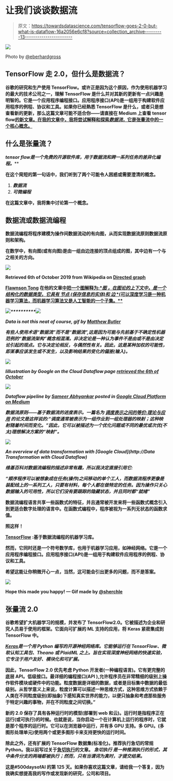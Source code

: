 # 让我们谈谈数据流

> 原文：<https://towardsdatascience.com/tensorflow-goes-2-0-but-what-is-dataflow-16a2056e6cf8?source=collection_archive---------13----------------------->

![](img/52bc7af824b247fbbe180c200ef70edf.png)

Photo by [@eberhardgross](https://unsplash.com/@eberhardgross)

## TensorFlow 走 2.0，但什么是数据流？

**谷歌的研究和生产使用 TensorFlow。或许正是因为这个原因，作为使用机器学习的最大的技术公司之一，理解 TensorFlow 是什么并对其新的更新有一点兴趣是明智的。它是一个应用程序编程接口。应用程序接口(API)是一组用于构建软件应用程序的例程、协议和工具。如果你已经熟悉 TensorFlow 是什么，或者只是想查看新的更新，那么这篇文章可能不适合你——请直接在 Medium 上查看 tensor flow**[](https://medium.com/u/b1d410cb9700?source=post_page-----16a2056e6cf8--------------------------------)****[**的新文章。在我的文章中，我将尝试解释和探索*数据流*，它是张量流中的一个核心概念。**](https://medium.com/tensorflow/tensorflow-2-0-is-now-available-57d706c2a9ab)****

## ****什么是张量流？****

*******tensor flow****是一个免费的开源软件库，用于数据流和跨一系列任务的差异化编程。*****

****在这个简短的第一句话中，我们听到了两个可能令人困惑或需要澄清的概念。****

1.  *******数据流*******
2.  *****可微编程*****

****在这篇文章中，我将集中讨论第一个概念。****

## ****数据流或数据流编程****

******数据流编程**将程序建模为操作间数据流动的有向图，从而实现数据流原则数据流原则和架构。****

****在数学中，**有向图**(或**有向图**)是由一组由边连接的顶点组成的图，其中边有一个与之相关的方向。****

****![](img/64233e399082c29efb7231ce07e0a4a1.png)****

****Retrieved 6th of October 2019 from Wikipedia on [Directed graph](https://en.wikipedia.org/wiki/Directed_graph)****

****[Flawnson Tong](https://medium.com/u/a1dcfdd487e6?source=post_page-----16a2056e6cf8--------------------------------) 在他的文章[中把一个图解释为:****图*** *，在图论的上下文中，是一个结构化的数据类型，它具有* ***节点*** *(保存信息的实体)和* ***边*** *(可以深度学习是一种机器学习算法，而机器学习算法又是人工智能的一个子集。**](/graph-theory-and-deep-learning-know-hows-6556b0e9891b)****

*****![](img/3461a998360e09f979b1f0968f6357e3.png)**********![](img/dfa9c485d3bd20a6405091b6edf1988a.png)*****

*****Data is not this neat of course, gif by [Matthew Butler](https://giphy.com/butler/)*****

*****有些人使用术语“数据流”而不是“数据流”,这是因为可能与先前基于不确定性机器范例的“数据流架构”概念相混淆。非决定论是一种认为事件不是由或不是由决定论引起的观点。它与决定论相反，与偶然性有关。因此，这是某种加权的可能性，即某事应该发生或不发生，以及影响结果的变化的偏差(输入)。*****

*****![](img/f806eaf4cae8cd4ad4ec8b02794d77a3.png)*****

*****Iillustration by Google on the Cloud Dataflow page [retrieved the 6th of October](https://cloud.google.com/dataflow/)*****

*****![](img/70174ba15254fb7961ca4c44376eb91e.png)*****

*****Dataflow pipeline by [Sameer Abhyankar](https://medium.com/u/9d41ebd0edce?source=post_page-----16a2056e6cf8--------------------------------) posted in [Google Cloud Platform on Medium](https://medium.com/google-cloud)*****

*****数据流原则——基于数据流的进度表示。一篇名为 [*调度表示之间的等价:理论与应用*](http://citeseerx.ist.psu.edu/viewdoc/download?doi=10.1.1.537.5104&rep=rep1&type=pdf) 的论文是这样说的:“调度通常被表示为一组作业到一组处理器的映射；这种映射随着时间而变化。”因此，它可以被描述为一个优化问题或不同的最优或次优(不太)理想解决方案的“映射”。*****

*****![](img/277a705f255fb577658ae7efd2af5313.png)*****

*****An overview of data transformation with [Google Cloud](http://Data Transformation with Cloud Dataflow)*****

*****维基百科对数据流编程的描述非常有趣，所以我决定直接引用它:*****

******“顺序程序可以被想象成在任务(操作)之间移动的单个工人，而数据流程序更像是装配线*[](https://en.wikipedia.org/wiki/Assembly_line)**上的一系列工人，只要有材料，每个人都在做特定的任务。因为操作只关心数据输入的可用性，所以它们没有要跟踪的隐藏状态，并且同时都“就绪”*******

******数据流编程语言共享一些函数式的特征，并且通常被开发来将一些函数式概念引入到更适合数字处理的语言中。在函数式编程中，程序被视为一系列无状态的函数求值。******

******照这样！******

******[**TensorFlow**](https://en.wikipedia.org/wiki/TensorFlow) **:基于数据流编程的机器学习库。********

******然而，它同时还是一个符号数学库，也用于机器学习应用，如神经网络。它是一个应用程序编程接口。应用程序接口(API)是一组用于构建软件应用程序的例程、协议和工具。******

******希望这能让你稍微开心一点，当然，这可能会引出更多的问题，而不是答案。******

******![](img/0613e084ac5fadd5677594fa03ba670d.png)******

******Hope this made you happy! — Gif made by [**@sherchle**](https://giphy.com/channel/sherchle)******

## ******张量流 2.0******

******谷歌希望扩大机器学习的规模，并发布了 TensorFlow2.0。它被描述为企业和研究人员易于使用的框架。它面向可扩展的 ML 支持的应用，将 Keras 紧密集成到 TensorFlow 中。******

******[***Keras***](https://keras.io/)*是一个用 Python 编写的开源神经网络库。它能够运行在 TensorFlow、微软认知工具包、Theano 或 PlaidML 之上。旨在实现深度神经网络的快速实验，它专注于用户友好、模块化和可扩展。*******

******因此，TensorFlow 2.0 优先考虑 Python 开发者(一种编程语言)。它有更完整的底层 API。低级接口。最详细的编程接口(API ),允许程序员在非常精细的级别上操作软件模块或硬件中的功能。粒度数据是详细的数据，或者是目标集中数据的最低级别。从哲学意义上来说，粒度计算可以描述一种思维方式，这种思维方式依赖于人类在不同粒度级别(即抽象)下感知真实世界的能力，以便只抽象和考虑那些服务于特定兴趣的事物，并在不同粒度之间切换。”******

******新的 2.0 保存了具有各种运行时的模型(部署到 web 和云)。运行时是指程序正在运行(或可执行)的时候。也就是说，当你启动一个在计算机上运行的程序时，它就是那个程序的运行时。它可以在浏览器中运行，并有多 GPU 支持。多 GPU。(多图形处理单元)使用两个或更多图形卡来支持更快的运行时间。******

******除此之外，还有扩展的 TensorFlow 数据集(标准化)。推荐执行急切的常规 Python。我以前写过关于[急切执行](https://medium.com/@alexmoltzau/speculative-execution-of-code-fd06c20bbb8?source=friends_link&sk=72243ab0cd7bc39e79808afb4a6a3ea9)的文章。 ***急切执行*** *是一种推测执行的形式，其中条件分支的两端都被执行；然而，只有当谓词为真时，才提交结果。*******

******这是#500daysofAI 的第 125 天。如果你喜欢这篇文章，请给我一个答复，因为我确实想提高我的写作或发现新的研究，公司和项目。******
